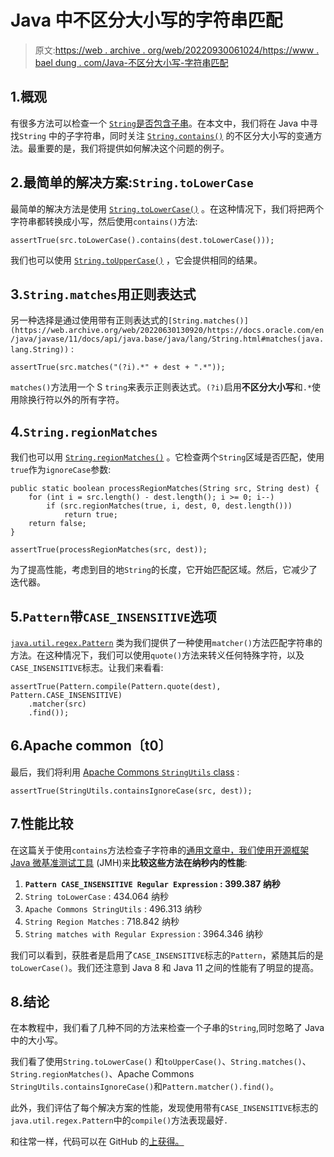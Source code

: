 # Java 中不区分大小写的字符串匹配

> 原文:[https://web . archive . org/web/20220930061024/https://www . bael dung . com/Java-不区分大小写-字符串匹配](https://web.archive.org/web/20220930061024/https://www.baeldung.com/java-case-insensitive-string-matching)

## 1.概观

有很多方法可以检查一个 [`String`是否包含子串](/web/20220630130920/https://www.baeldung.com/java-string-contains-substring)。在本文中，我们将在 Java 中寻找`String` 中的子字符串，同时关注 [`String.contains()`](https://web.archive.org/web/20220630130920/https://docs.oracle.com/en/java/javase/11/docs/api/java.base/java/lang/String.html#contains(java.lang.CharSequence)) 的不区分大小写的变通方法。最重要的是，我们将提供如何解决这个问题的例子。

## 2.最简单的解决方案:`String.toLowerCase`

最简单的解决方法是使用 [`String.toLowerCase()`](/web/20220630130920/https://www.baeldung.com/java-string-convert-case) 。在这种情况下，我们将把两个字符串都转换成小写，然后使用`contains()`方法:

```
assertTrue(src.toLowerCase().contains(dest.toLowerCase()));
```

我们也可以使用 [`String.toUpperCase()`](/web/20220630130920/https://www.baeldung.com/java-string-convert-case) ，它会提供相同的结果。

## 3.`String.matches`用正则表达式

另一种选择是通过使用带有正则表达式的`[String.matches()](https://web.archive.org/web/20220630130920/https://docs.oracle.com/en/java/javase/11/docs/api/java.base/java/lang/String.html#matches(java.lang.String))` :

```
assertTrue(src.matches("(?i).*" + dest + ".*"));
```

`matches()`方法用一个 S `tring`来表示正则表达式。`(?i)`启用**不区分大小写**和`.*`使用除换行符以外的所有字符。

## 4.`String.regionMatches`

我们也可以用 [`String.regionMatches()`](https://web.archive.org/web/20220630130920/https://docs.oracle.com/en/java/javase/11/docs/api/java.base/java/lang/String.html#regionMatches(boolean,int,java.lang.String,int,int)) 。它检查两个`String`区域是否匹配，使用`true`作为`ignoreCase`参数:

```
public static boolean processRegionMatches(String src, String dest) {
    for (int i = src.length() - dest.length(); i >= 0; i--) 
        if (src.regionMatches(true, i, dest, 0, dest.length())) 
            return true; 
    return false;
}
```

```
assertTrue(processRegionMatches(src, dest));
```

为了提高性能，考虑到目的地`String`的长度，它开始匹配区域。然后，它减少了迭代器。

## 5.`Pattern`带`CASE_INSENSITIVE`选项

[`java.util.regex.Pattern`](https://web.archive.org/web/20220630130920/https://docs.oracle.com/en/java/javase/11/docs/api/java.base/java/util/regex/Pattern.html) 类为我们提供了一种使用`matcher()`方法匹配字符串的方法。在这种情况下，我们可以使用`quote()`方法来转义任何特殊字符，以及`CASE_INSENSITIVE`标志。让我们来看看:

```
assertTrue(Pattern.compile(Pattern.quote(dest), Pattern.CASE_INSENSITIVE)
    .matcher(src)
    .find());
```

## 6.Apache common〔t0〕

最后，我们将利用 [Apache Commons `StringUtils` class](/web/20220630130920/https://www.baeldung.com/string-processing-commons-lang) :

```
assertTrue(StringUtils.containsIgnoreCase(src, dest));
```

## 7.性能比较

在这篇关于使用`contains`方法检查子字符串的[通用文章中，我们使用开源框架](/web/20220630130920/https://www.baeldung.com/java-string-contains-substring) [Java 微基准测试工具](/web/20220630130920/https://www.baeldung.com/java-microbenchmark-harness) (JMH)来**比较这些方法在纳秒内的性能**:

1.  **`Pattern CASE_INSENSITIVE Regular Expression` : 399.387 纳秒**
2.  `String toLowerCase` : 434.064 纳秒
3.  `Apache Commons StringUtils` : 496.313 纳秒
4.  `String Region Matches` : 718.842 纳秒
5.  `String matches with Regular Expression` : 3964.346 纳秒

我们可以看到，获胜者是启用了`CASE_INSENSITIVE`标志的`Pattern`，紧随其后的是`toLowerCase()`。我们还注意到 Java 8 和 Java 11 之间的性能有了明显的提高。

## 8.结论

在本教程中，我们看了几种不同的方法来检查一个子串的`String`,同时忽略了 Java 中的大小写。

我们看了使用`String.toLowerCase()` 和`toUpperCase()`、`String.matches()`、`String.regionMatches()`、Apache Commons `StringUtils.containsIgnoreCase()`和`Pattern.matcher().find()`。

此外，我们评估了每个解决方案的性能，发现使用带有`CASE_INSENSITIVE`标志的`java.util.regex.Pattern`中的`compile()`方法表现最好`.`

和往常一样，代码可以在 GitHub 的[上获得。](https://web.archive.org/web/20220630130920/https://github.com/eugenp/tutorials/tree/master/core-java-modules/core-java-string-operations-2)